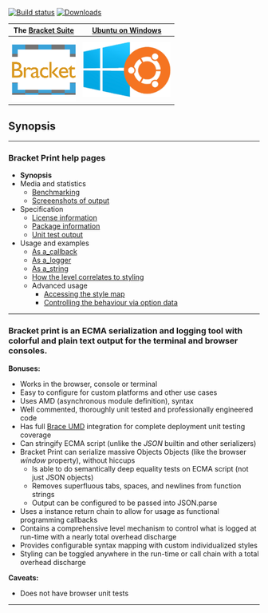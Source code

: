 [![Build status](https://ci.appveyor.com/api/projects/status/fgkk45xrm8yv7av0/branch/master?svg=true)](https://ci.appveyor.com/project/restarian/bracket-print/branch/master) [![Downloads](https://img.shields.io/npm/dm/bracket_print.svg?svg=true)](https://npmjs.org/package/bracket_print)

| **The [Bracket Suite]** | **[Ubuntu on Windows]**   |
|:-----------------------:|:-------------------------:|
| ![Bracket logo]         | ![Ubuntu on Windows logo] |         |

[Bracket Suite]: https://github.com/restarian/restarian/tree/master/bracket/
[Ubuntu on Windows]: https://www.microsoft.com/en-us/store/p/ubuntu/9nblggh4msv6?activetab=pivot%3aoverviewtab

[Ubuntu on Windows logo]: https://raw.githubusercontent.com/restarian/restarian/master/doc/image/ubuntu_windows_logo.png
[Bracket logo]: https://raw.githubusercontent.com/restarian/restarian/master/bracket/doc/image/bracket_logo_small.png

## Synopsis

---
### Bracket Print help pages
* **Synopsis**
* Media and statistics
  * [Benchmarking](https://github.com/restarian/bracket_print/blob/master/docs/media_and_statistics/benchmarking.md)
  * [Screeenshots of output](https://github.com/restarian/bracket_print/blob/master/docs/media_and_statistics/screeenshots_of_output.md)
* Specification
  * [License information](https://github.com/restarian/bracket_print/blob/master/docs/specification/license_information.md)
  * [Package information](https://github.com/restarian/bracket_print/blob/master/docs/specification/package_information.md)
  * [Unit test output](https://github.com/restarian/bracket_print/blob/master/docs/specification/unit_test_output.md)
* Usage and examples
  * [As a_callback](https://github.com/restarian/bracket_print/blob/master/docs/usage_and_examples/as_a_callback.md)
  * [As a_logger](https://github.com/restarian/bracket_print/blob/master/docs/usage_and_examples/as_a_logger.md)
  * [As a_string](https://github.com/restarian/bracket_print/blob/master/docs/usage_and_examples/as_a_string.md)
  * [How the level correlates to styling](https://github.com/restarian/bracket_print/blob/master/docs/usage_and_examples/how_the_level_correlates_to_styling.md)
  * Advanced usage
    * [Accessing the style map](https://github.com/restarian/bracket_print/blob/master/docs/usage_and_examples/advanced_usage/accessing_the_style_map.md)
    * [Controlling the behaviour via option data](https://github.com/restarian/bracket_print/blob/master/docs/usage_and_examples/advanced_usage/controlling_the_behaviour_via_option_data.md)

---

### Bracket print is an ECMA serialization and logging tool with colorful and plain text output for the terminal and browser consoles.

**Bonuses:**
* Works in the browser, console or terminal
* Easy to configure for custom platforms and other use cases
* Uses AMD (asynchronous module definition), syntax
* Well commented, thoroughly unit tested and professionally engineered code
* Has full [Brace UMD](https://npmjs.org/packages/brace_umd) integration for complete deployment unit testing coverage
* Can stringify ECMA script (unlike the *JSON* builtin and other serializers)
* Bracket Print can serialize massive Objects Objects (like the browser *window* property), without hiccups
	* Is able to do semantically deep equality tests on ECMA script (not just JSON objects)
	* Removes superfluous tabs, spaces, and newlines from function strings
	* Output can be configured to be passed into JSON.parse
* Uses a instance return chain to allow for usage as functional programming callbacks
* Contains a comprehensive level mechanism to control what is logged at run-time with a nearly total overhead discharge
* Provides configurable syntax mapping with custom individualized styles
* Styling can be toggled anywhere in the run-time or call chain with a total overhead discharge

**Caveats:**
* Does not have browser unit tests

---

